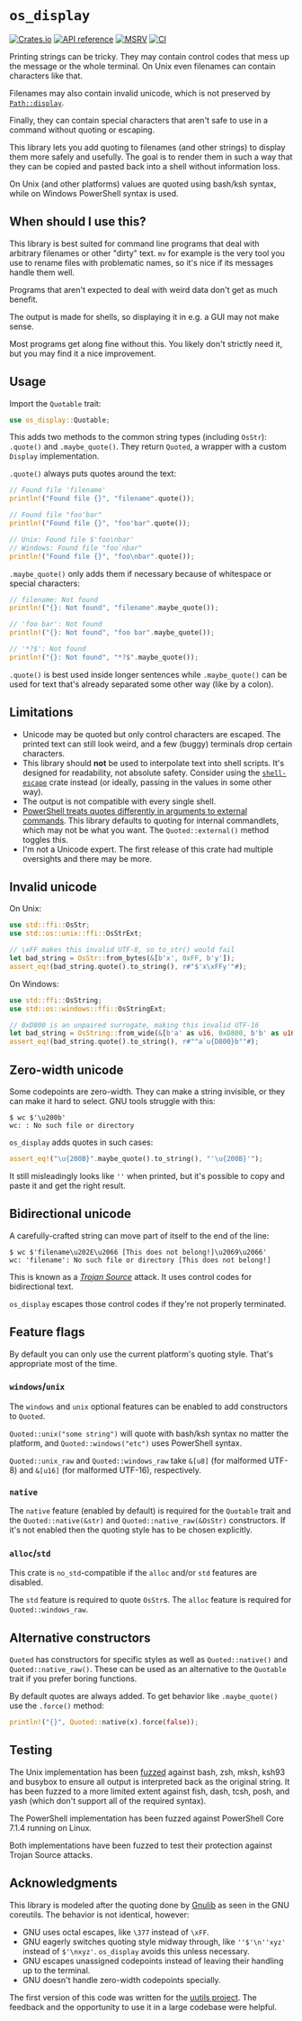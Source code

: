 # `os_display`

[![Crates.io](https://img.shields.io/crates/v/os_display.svg)](https://crates.io/crates/os_display)
[![API reference](https://docs.rs/os_display/badge.svg)](https://docs.rs/os_display/)
[![MSRV](https://img.shields.io/badge/MSRV-1.31-blue)](https://blog.rust-lang.org/2018/12/06/Rust-1.31-and-rust-2018.html)
[![CI](https://img.shields.io/github/actions/workflow/status/blyxxyz/os_display/ci.yaml?branch=master)](https://github.com/blyxxyz/os_display/actions)

Printing strings can be tricky. They may contain control codes that mess up the message or the whole terminal. On Unix even filenames can contain characters like that.

Filenames may also contain invalid unicode, which is not preserved by [`Path::display`](https://doc.rust-lang.org/std/path/struct.Path.html#method.display).

Finally, they can contain special characters that aren't safe to use in a command without quoting or escaping.

This library lets you add quoting to filenames (and other strings) to display them more safely and usefully. The goal is to render them in such a way that they can be copied and pasted back into a shell without information loss.

On Unix (and other platforms) values are quoted using bash/ksh syntax, while on Windows PowerShell syntax is used.

## When should I use this?

This library is best suited for command line programs that deal with arbitrary filenames or other "dirty" text. `mv` for example is the very tool you use to rename files with problematic names, so it's nice if its messages handle them well.

Programs that aren't expected to deal with weird data don't get as much benefit.

The output is made for shells, so displaying it in e.g. a GUI may not make sense.

Most programs get along fine without this. You likely don't strictly need it, but you may find it a nice improvement.

## Usage
Import the `Quotable` trait:

```rust
use os_display::Quotable;
```

This adds two methods to the common string types (including `OsStr`): `.quote()` and `.maybe_quote()`. They return `Quoted`, a wrapper with a custom `Display` implementation.

`.quote()` always puts quotes around the text:

```rust
// Found file 'filename'
println!("Found file {}", "filename".quote());

// Found file "foo'bar"
println!("Found file {}", "foo'bar".quote());

// Unix: Found file $'foo\nbar'
// Windows: Found file "foo`nbar"
println!("Found file {}", "foo\nbar".quote());
```

`.maybe_quote()` only adds them if necessary because of whitespace or special characters:

```rust
// filename: Not found
println!("{}: Not found", "filename".maybe_quote());

// 'foo bar': Not found
println!("{}: Not found", "foo bar".maybe_quote());

// '*?$': Not found
println!("{}: Not found", "*?$".maybe_quote());
```

`.quote()` is best used inside longer sentences while `.maybe_quote()` can be used for text that's already separated some other way (like by a colon).

## Limitations
- Unicode may be quoted but only control characters are escaped. The printed text can still look weird, and a few (buggy) terminals drop certain characters.
- This library should **not** be used to interpolate text into shell scripts. It's designed for readability, not absolute safety. Consider using the [`shell-escape`](https://crates.io/crates/shell-escape) crate instead (or ideally, passing in the values in some other way).
- The output is not compatible with every single shell.
- [PowerShell treats quotes differently in arguments to external commands](https://stackoverflow.com/questions/6714165). This library defaults to quoting for internal commandlets, which may not be what you want. The `Quoted::external()` method toggles this.
- I'm not a Unicode expert. The first release of this crate had multiple oversights and there may be more.

## Invalid unicode
On Unix:

```rust
use std::ffi::OsStr;
use std::os::unix::ffi::OsStrExt;

// \xFF makes this invalid UTF-8, so to_str() would fail
let bad_string = OsStr::from_bytes(&[b'x', 0xFF, b'y']);
assert_eq!(bad_string.quote().to_string(), r#"$'x\xFFy'"#);
```

On Windows:

```rust
use std::ffi::OsString;
use std::os::windows::ffi::OsStringExt;

// 0xD800 is an unpaired surrogate, making this invalid UTF-16
let bad_string = OsString::from_wide(&[b'a' as u16, 0xD800, b'b' as u16]);
assert_eq!(bad_string.quote().to_string(), r#""a`u{D800}b""#);
```

## Zero-width unicode
Some codepoints are zero-width. They can make a string invisible, or they can make it hard to select. GNU tools struggle with this:

```console
$ wc $'\u200b'
wc: ​: No such file or directory
```

`os_display` adds quotes in such cases:

```rust
assert_eq!("\u{200B}".maybe_quote().to_string(), "'\u{200B}'");
```

It still misleadingly looks like `''` when printed, but it's possible to copy and paste it and get the right result.

## Bidirectional unicode
A carefully-crafted string can move part of itself to the end of the line:
```console
$ wc $'filename\u202E\u2066 [This does not belong!]\u2069\u2066'
wc: 'filename': No such file or directory [This does not belong!]
```
This is known as a [*Trojan Source*](https://trojansource.codes/) attack. It uses control codes for bidirectional text.

`os_display` escapes those control codes if they're not properly terminated.

## Feature flags
By default you can only use the current platform's quoting style. That's appropriate most of the time.

### `windows`/`unix`
The `windows` and `unix` optional features can be enabled to add constructors to `Quoted`.

`Quoted::unix("some string")` will quote with bash/ksh syntax no matter the platform, and `Quoted::windows("etc")` uses PowerShell syntax.

`Quoted::unix_raw` and `Quoted::windows_raw` take `&[u8]` (for malformed UTF-8) and `&[u16]` (for malformed UTF-16), respectively.

### `native`
The `native` feature (enabled by default) is required for the `Quotable` trait and the `Quoted::native(&str)` and `Quoted::native_raw(&OsStr)` constructors. If it's not enabled then the quoting style has to be chosen explicitly.

### `alloc`/`std`
This crate is `no_std`-compatible if the `alloc` and/or `std` features are disabled.

The `std` feature is required to quote `OsStr`s. The `alloc` feature is required for `Quoted::windows_raw`.

## Alternative constructors
`Quoted` has constructors for specific styles as well as `Quoted::native()` and `Quoted::native_raw()`. These can be used as an alternative to the `Quotable` trait if you prefer boring functions.

By default quotes are always added. To get behavior like `.maybe_quote()` use the `.force()` method:
```rust
println!("{}", Quoted::native(x).force(false));
```

## Testing
The Unix implementation has been [fuzzed](https://github.com/rust-fuzz/cargo-fuzz) against bash, zsh, mksh, ksh93 and busybox to ensure all output is interpreted back as the original string. It has been fuzzed to a more limited extent against fish, dash, tcsh, posh, and yash (which don't support all of the required syntax).

The PowerShell implementation has been fuzzed against PowerShell Core 7.1.4 running on Linux.

Both implementations have been fuzzed to test their protection against Trojan Source attacks.

## Acknowledgments
This library is modeled after the quoting done by [Gnulib](https://www.gnu.org/software/gnulib/) as seen in the GNU coreutils. The behavior is not identical, however:
- GNU uses octal escapes, like `\377` instead of `\xFF`.
- GNU eagerly switches quoting style midway through, like `''$'\n''xyz'` instead of `$'\nxyz'`. `os_display` avoids this unless necessary.
- GNU escapes unassigned codepoints instead of leaving their handling up to the terminal.
- GNU doesn't handle zero-width codepoints specially.

The first version of this code was written for the [uutils project](https://github.com/uutils/coreutils). The feedback and the opportunity to use it in a large codebase were helpful.
